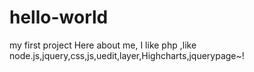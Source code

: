 # hello-world
my first project
Here about me, I like php ,like node.js,jquery,css,js,uedit,layer,Highcharts,jquerypage~!
